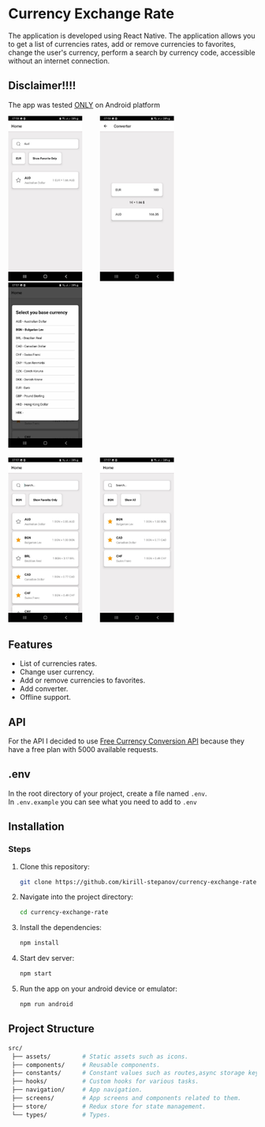 # Currency Exchange Rate

The application is developed using React Native. The application allows you to get a list of currencies rates, add or remove currencies to favorites, change the user's currency, perform a search by currency code, accessible without an internet connection.

## Disclaimer!!!!

The app was tested <u>ONLY</u> on Android platform

<div>
   <img src="./src/assets/images/app_image1.png" alt="image" width="150"/>
    &emsp;&emsp;
   <img src="./src/assets/images/app_image2.png" alt="image" width="150"/>
    &emsp;&emsp;
    <img src="./src/assets/images/app_image3.png" alt="image" width="150"/>
</div>
<br />
<div>
    <img src="./src/assets/images/app_image4.png" alt="image" width="150"/>
    &emsp;&emsp;
    <img src="./src/assets/images/app_image5.png" alt="image" width="150"/>
</div>

## Features

- List of currencies rates.
- Change user currency.
- Add or remove currencies to favorites.
- Add converter.
- Offline support.

## API

For the API I decided to use [Free Currency Conversion API](https://freecurrencyapi.com/) because they have a free plan with 5000 available requests.

## .env

In the root directory of your project, create a file named `.env`.<br/>
In `.env.example` you can see what you need to add to `.env`

## Installation

### Steps

1. Clone this repository:

   ```bash
   git clone https://github.com/kirill-stepanov/currency-exchange-rate.git
   ```

2. Navigate into the project directory:

   ```bash
   cd currency-exchange-rate
   ```

3. Install the dependencies:

   ```bash
   npm install
   ```

4. Start dev server:

   ```bash
   npm start
   ```

5. Run the app on your android device or emulator:

   ```bash
   npm run android
   ```

## Project Structure

```bash
src/
 ├── assets/         # Static assets such as icons.
 ├── components/     # Reusable components.
 ├── constants/      # Constant values such as routes,async storage keys, etc.
 ├── hooks/          # Custom hooks for various tasks.
 ├── navigation/     # App navigation.
 ├── screens/        # App screens and components related to them.
 ├── store/          # Redux store for state management.
 └── types/          # Types.
```
